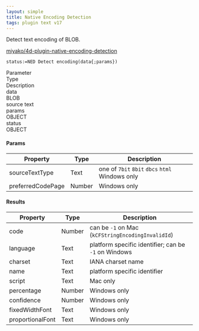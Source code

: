 ```yaml
---
layout: simple
title: Native Encoding Detection
tags: plugin text v17
---
```


Detect text encoding of BLOB.

<!--more-->

[miyako/4d-plugin-native-encoding-detection](https://github.com/miyako/4d-plugin-native-encoding-detection/)

```
status:=NED Detect encoding(data{;params})
```

<div class="grid">
  <div class="syntax-th cell cell--2">Parameter</div>
  <div class="syntax-th cell cell--2">Type</div>
  <div class="syntax-th cell cell--8">Description</div>
  <div class="syntax-td cell cell--2">data</div>
  <div class="syntax-td cell cell--2">BLOB</div>
  <div class="syntax-td cell cell--8">source text</div>      
  <div class="syntax-td cell cell--2">params</div>
  <div class="syntax-td cell cell--2">OBJECT</div>
  <div class="syntax-td cell cell--8"></div>         
  <div class="syntax-td cell cell--2">status</div>
  <div class="syntax-td cell cell--2">OBJECT</div>
  <div class="syntax-td cell cell--8"></div>          
</div>

#### Params

Property|Type|Description
------------|------|----
sourceTextType | Text|one of `7bit` `8bit` `dbcs` `html` Windows only
preferredCodePage | Number|Windows only 

#### Results

Property|Type|Description
------------|------|----
code | Number|can be `-1` on Mac (`kCFStringEncodingInvalidId`)
language | Text|platform specific identifier; can be `-1` on Windows
charset | Text|IANA charset name
name | Text|platform specific identifier
script | Text|Mac only
percentage | Number|Windows only
confidence | Number|Windows only
fixedWidthFont | Text|Windows only
proportionalFont | Text|Windows only

